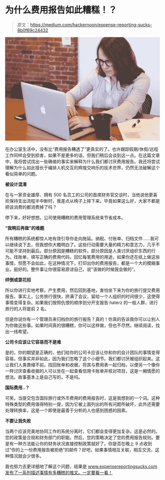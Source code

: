 # 为什么费用报告如此糟糕！？

> 原文：<https://medium.com/hackernoon/expense-reporting-sucks-8b0f69c24432>

![](img/bec1c883f253e762ede3d7fa61137695.png)

在办公室生活中，没有比“费用报告糟透了”更真实的了。也许跟踪假期/休假/远程工作同样会受到损害，如果不是更多的话，但我们稍后会谈到这一点。在这篇文章中，我将尝试找出一些确凿的事实来解释为什么我们都讨厌费用报告。我还将尝试理解为什么如此擅长于编排人机交互的辉煌交响乐的技术世界，仍然无法破解这个看似简单的问题。

**被设计混淆**

在与一家资金雄厚、拥有 500 名员工的公司的首席财务官交谈时，当他说他更喜欢保持支出流程半中断时，我差点从椅子上摔下来。毕竟如果这么好，大家不都是把该消费的都消费掉了吗？

停下来，好好想想。公司使用糟糕的费用管理系统来节省成本。

**“我稍后再做”的难题**

所有糟糕的系统都惊人地有效引导你走向拖延。纳税、付账单、归档文件……我可以继续说下去，但我想你大概明白了。这些行动需要大量的精力和意志力，几乎不可能不坚持到最后。部分原因是糟糕的软件，部分原因是人类讨厌组织东西的行为。找账单，填写正确的费用代码，回忆每笔费用的用途，如果你还在纸上做这些事情，但愿不会如此，在这种情况下，打印出你的费用报告，都是一个大的模糊事业。挺好的。整件事让你很容易原谅自己，说“该做的时候我会做的”。

**绊倒或耍花招**

所以你进行实地考察，产生费用，然后回到基地，害怕坐下来为你的旅行提交费用报告。事实上，公务旅行很快，挤满了会议，留给一个人组织的时间很少，这使得事情变得复杂。如果我们按照仇恨的顺序划分开支报告 haterz 的一般人群，进行旅行的人将是前 2 名。

但是你说你有一个管理员来归档你的旅行报告？真的！你真的告诉我你可以让别人为你做这些事。如果时间真的很糟糕，你可以这样做，但也不尽然。继续阅读，找出一线希望。

**公司卡应该让它容易而不是难**

是的，你的期望是正确的，他们给你的公司卡应该让你和你的会计团队的事情变得容易。但事实并非如此，因为我们忽略了这个小细节。我们都讨厌被组织起来。这让我们人类畏缩不前。找回账单和收据，将其与费用表一起归档，以便另一个像你一样讨厌查看收据的人可以坐在一起查看信用卡账单并核对项目，这是一厢情愿的想法。故事基本上是自己写的，不是吗。

**国际费用..？**

可笑。当提交包含国际旅行或外币费用的费用报告时，这是我想到的一个词。这种特殊类型的费用值得特别一提，因为它被上面列出的所有问题所破坏，此外还需要处理转换率，这是一个即使是最善于分析的人也感到困惑的因素。

**不要让我失败**

当两个应该完美地协同工作的系统分离时，它们都会变得更加复杂。这是必然的。您的政策是合规和财务部门的职能。然后，您的策略决定了您的费用报告规则。要是有一种方法能让你的财务状况直接控制政策就好了。你是否在晚上 9 点收到过“你的上一份费用报告被拒绝”的邮件？好吧，如果事情相互关联，相互交流，这种情况就会少很多。

我也努力去更详细地了解这个问题，结果是 www.expensereportingsucks.com发布了一系列描述事情有多糟糕的推文。一定要看一看！